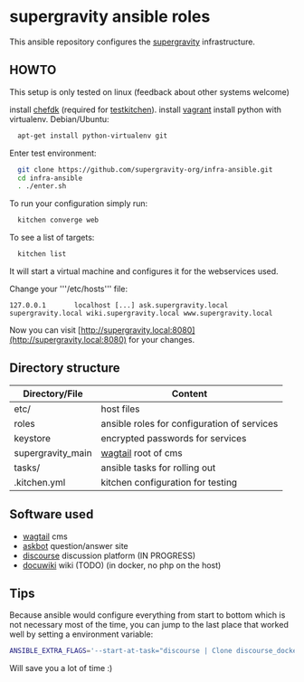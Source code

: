 supergravity ansible roles
==========================

This ansible repository configures the [supergravity](http://supergravity.org) infrastructure.


HOWTO
-----

This setup is only tested on linux (feedback about other systems welcome)

install [chefdk](https://docs.chef.io/install_dk.html) (required for [testkitchen](http://kitchen.ci)).
install [vagrant](https://www.vagrantup.com/downloads.html)
install python with virtualenv.
Debian/Ubuntu:

```sh
  apt-get install python-virtualenv git
```

Enter test environment:
```sh
  git clone https://github.com/supergravity-org/infra-ansible.git
  cd infra-ansible
  . ./enter.sh
```

To run your configuration simply run:

```sh
  kitchen converge web
```

To see a list of targets:

```sh
  kitchen list
```



It will start a virtual machine and configures it for the webservices used.

Change your '''/etc/hosts''' file:
```
127.0.0.1       localhost [...] ask.supergravity.local supergravity.local wiki.supergravity.local www.supergravity.local
```

Now you can visit [http://supergravity.local:8080](http://supergravity.local:8080) for your changes.


Directory structure
-------------------

| Directory/File | Content |
| ---------------|---------|
| etc/           | host files |
| roles          | ansible roles for configuration of services |
| keystore       | encrypted passwords for services |
| supergravity_main | [wagtail](http://wagtail.io) root of cms |
| tasks/         | ansible tasks for rolling out |
| .kitchen.yml   | kitchen configuration for testing |

Software used
-------------

 * [wagtail](http://wagtail.io) cms
 * [askbot](http://askbot.org) question/answer site
 * [discourse](http://www.discourse.org) discussion platform (IN PROGRESS)
 * [docuwiki](https://www.dokuwiki.org) wiki (TODO) (in docker, no php on the host)


Tips
----

Because ansible would configure everything from start to bottom which is not
necessary most of the time, you can jump to the last place that worked well by
setting a environment variable:

```sh
ANSIBLE_EXTRA_FLAGS='--start-at-task="discourse | Clone discourse_docker repo"' kitchen converge web
```

Will save you a lot of time :)
